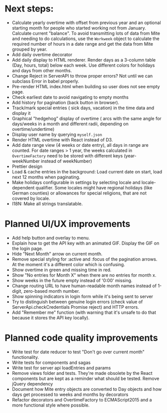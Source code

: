 # Next steps:
- Calculate yearly overtime with offset from previous year and an optional starting month for people who started working not from January. Calculate current "balance". To avoid transmitting lots of data from Mite and needing to do calculations, use the `Workweek` object to calculate the required number of hours in a date range and get the data from Mite grouped by year.
- Add daily overtime decorator
- Add daily display to HTML renderer. Render days as a 3-column table (Day, hours, total) below each week. Use different colors for holidays and days from other months.
- Change Reject in ServerAPI to throw proper errors? Not until we can subclass Error in babel properly.
- Pre-render HTML index.html when building so user does not see empty page.
- Check earliest date to avoid navigating to empty months
- Add history for pagination (back button in browser).
- Track/mark special entries ( sick days, vacation) in the time data and display it
- Graphical "hedgehog" display of overtime ( arcs with the same angle for days/weeks in a month and different radii, depending on overtime/undertime)
- Display user name by querying `myself.json` 
- Render HTML overtime with React instead of D3.
- Add date range view (4 weeks or date entry), all days in range are counted. For date ranges > 1 year, the weeks calculated in `OvertimeFactory` need to be stored with different keys (year-weekNumber instead of weekNumber)
- Prettier design
- Load & cache entries in the background: Load current date on start, load next 12 months when paginating.
- Make holidays configurable in settings by selecting locale and locale-dependent qualifier. Some locales might have regional holidays (like German counties) or allowances for special religions, that are not covered by locale.
- I18N: Make all strings translatable.

# Planned UI/UX improvements
- Add help button and overlay to menu.
- Explain how to get the API key with an animated GIF. Display the GIF on the login page.
- Hide "Next Month" arrow on current month.
- Remove special styling for :active and :focus of the pagination arrows. At the moment it's a different color which is confusing.
- Show overtime in green and missing time in red.
- Show "No entries for Month X" when there are no entries for month x.
- Show weeks in the future empty instead of '0:00' missing.
- Change routing URL to have human-readable month names instead of 1-digit, zero-based month number.
- Show spinning indicators in login form while it's being sent to server
- Try to distinguish between genuine login errors (check value of ServerApi.checkCredentials Promise reject) and HTTP errors.
- Add "Remember me" function (with warning that it's unsafe to do that because it stores the API key locally).

# Planned code quality improvements
- Write test for date reducer to test "Don't go over current month" functionality.
- Write tests for components and sagas
- Write test for server api loadEntries and params
- Remove views folder and tests. They're made obsolete by the React components but are kept as a reminder what should be tested. Remove jQuery dependency
- Document how Mite entry objects are converted to Day objects and how days get processed to weeks and months by decorators 
- Refactor decorators and OvertimeFactory to ECMAScript2015 and a more functional style where possible.
